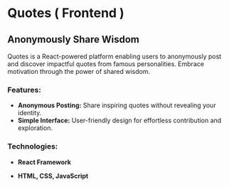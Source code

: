 # Quotes ( Frontend )

## Anonymously Share Wisdom

Quotes is a React-powered platform enabling users to anonymously post and discover impactful quotes from famous personalities. Embrace motivation through the power of shared wisdom.

### Features:

- **Anonymous Posting:** Share inspiring quotes without revealing your identity.
- **Simple Interface:** User-friendly design for effortless contribution and exploration.

### Technologies:

- **React Framework**
  
- **HTML, CSS, JavaScript**
